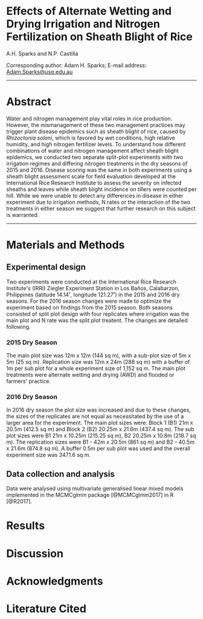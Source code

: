 # Effects of Alternate Wetting and Drying Irrigation and Nitrogen Fertilization on Sheath Blight of Rice
A.H. Sparks and N.P. Castilla  

Corresponding author: Adam H. Sparks; E-mail address: Adam.Sparks@usq.edu.au

______

# Abstract

Water and nitrogen management play vital roles in rice production. However, the mismanagement of these two management practices may trigger plant disease epidemics such as sheath blight of rice, caused by _Rhizoctonia solani_, which is favored by wet conditions, high relative humidity, and high nitrogen fertilizer levels. To understand how different combinations of water and nitrogen management affect sheath blight epidemics, we conducted two separate split-plot experiments with two irrigation regimes and differing nitrogen treatments in the dry seasons of 2015 and 2016. Disease scoring was the same in both experiments using a sheath blight assessment scale for field evaluation developed at the International Rice Research Institute to assess the severity on infected sheaths and leaves while sheath blight incidence on tillers were counted per hill. While we were unable to detect any differences in disease in either experiment due to irrigation methods, N rates or the interaction of the two treatments in either season we suggest that further research on this subject is warranted.

______

#####

# Materials and Methods
## Experimental design
Two experiments were conducted at the International Rice Research Institute's (IRRI) Ziegler Experiment Station in Los Baños, Calabarzon, Philippines (latitude 14.14˚, longitude 121.27˚) in the 2015 and 2016 dry seasons. For the 2016 season changes were made to optimize the experiment based on findings from the 2015 season. Both seasons consisted of split plot design with four replicates where irrigation was the main plot and N rate was the split plot treatent. The changes are detailed following.

### 2015 Dry Season
The main plot size was 12m x 12m (144 sq m), with a sub-plot size of 5m x 5m (25 sq m). Replication size was 12m x 24m (288 sq m) with a buffer of 1m per sub plot for a whole experiment size of 1,152 sq m. The main plot treatments were alternate wetting and drying (AWD) and flooded or farmers' practice.

### 2016 Dry Season
In 2016 dry season the plot size was increased and due to these changes, the sizes of the replicates are not equal as necessitated by the use of a larger area for the experiment. The main plot sizes were: Block 1 (B1) 21m x 20.5m (412.5 sq m) and Block 2 (B2) 20.25m x 21.6m (437.4 sq m). The sub plot sizes were B1 21m x 10.25m (215.25 sq m), B2 20.25m x 10.8m (218.7 sq m). The replication sizes were B1 - 42m x 20.5m (861 sq m) and B2 - 40.5m x 21.6m (874.8 sq m). A buffer 0.5m per sub plot was used and the overall experiment size was 3471.6 sq m.

## Data collection and analysis

Data were analysed using multivariate generalised linear mixed models implemented in the MCMCglmm package [@MCMCglmm2017] in R [@R2017].

# Results


# Discussion


# Acknowledgments


# Literature Cited
